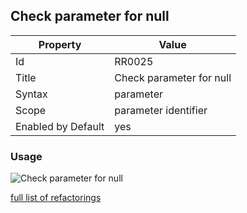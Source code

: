 ## Check parameter for null

Property | Value
--- | --- 
Id | RR0025
Title | Check parameter for null
Syntax | parameter
Scope | parameter identifier
Enabled by Default | yes

### Usage

![Check parameter for null](../../images/refactorings/CheckParameterForNull.png)

[full list of refactorings](Refactorings.md)
